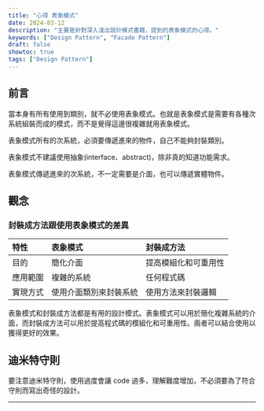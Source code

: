 ```yaml
---
title: "心得 表象模式"
date: 2024-03-12
description: "主要是針對深入淺出設計模式書籍，提到的表象模式的心得。"
keywords: ["Design Pattern", "Facade Pattern"]
draft: false
showtoc: true
tags: ["Design Pattern"]
---
```


## 前言

當本身有所有使用到類別，就不必使用表象模式。也就是表象模式是需要有各種次系統組裝而成的模式，而不是覺得這邊很複雜就用表象模式。

表象模式所有的次系統，必須要傳遞進來的物件，自己不能夠封裝類別。

表象模式不建議使用抽象(interface、abstract)，除非真的知道功能需求。

表象模式傳遞進來的次系統，不一定需要是介面，也可以傳遞實體物件。

## 觀念

### 封裝成方法跟使用表象模式的差異

| 特性     | 表象模式               | 封裝成方法           |
| :------- | :--------------------- | :------------------- |
| 目的     | 簡化介面               | 提高模組化和可重用性 |
| 應用範圍 | 複雜的系統             | 任何程式碼           |
| 實現方式 | 使用介面類別來封裝系統 | 使用方法來封裝邏輯   |

表象模式和封裝成方法都是有用的設計模式。表象模式可以用於簡化複雜系統的介面，而封裝成方法可以用於提高程式碼的模組化和可重用性。兩者可以結合使用以獲得更好的效果。

## 迪米特守則

要注意迪米特守則，使用過度會讓 code 過多，理解難度增加，不必須要為了符合守則而寫出奇怪的設計。

---
